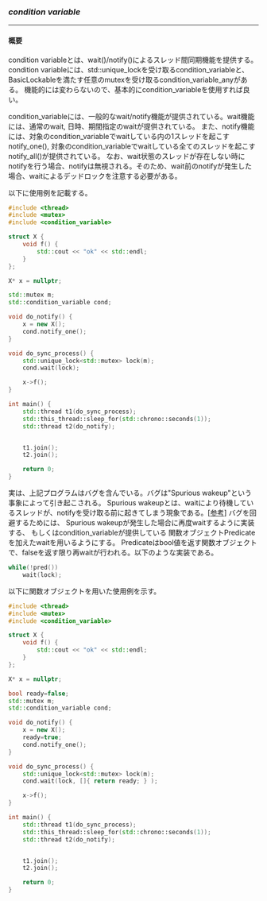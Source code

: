 ### *condition variable*
---
#### 概要
condition variableとは、wait()/notify()によるスレッド間同期機能を提供する。
condition variableには、std::unique_lockを受け取るcondition_variableと、BasicLockableを満たす任意のmutexを受け取るcondition_variable_anyがある。
機能的には変わらないので、基本的にcondition_variableを使用すれば良い。

condition_variableには、一般的なwait/notify機能が提供されている。wait機能には、通常のwait, 日時、期間指定のwaitが提供されている。
また、notify機能には、対象のcondition_variableでwaitしている内の1スレッドを起こすnotify_one(), 
対象のcondition_variableでwaitしている全てのスレッドを起こすnotify_all()が提供されている。
なお、wait状態のスレッドが存在しない時にnotifyを行う場合、notifyは無視される。そのため、wait前のnotifyが発生した場合、waitによるデッドロックを注意する必要がある。

以下に使用例を記載する。

```c++
#include <thread>
#include <mutex>
#include <condition_variable>

struct X {
    void f() {
        std::cout << "ok" << std::endl;
    }
};

X* x = nullptr;

std::mutex m;
std::condition_variable cond;

void do_notify() {
    x = new X();
    cond.notify_one();
}

void do_sync_process() {
    std::unique_lock<std::mutex> lock(m);
    cond.wait(lock);

    x->f();
}

int main() {
    std::thread t1(do_sync_process);
    std::this_thread::sleep_for(std::chrono::seconds(1));
    std::thread t2(do_notify);


    t1.join();
    t2.join();

    return 0;
}
```
実は、上記プログラムはバグを含んでいる。バグは"Spurious wakeup"という事象によって引き起こされる。
Spurious wakeupとは、waitにより待機しているスレッドが、notifyを受け取る前に起きてしまう現象である。[[参考](https://en.wikipedia.org/wiki/Spurious_wakeup)]
バグを回避するためには、 Spurious wakeupが発生した場合に再度waitするように実装する、
もしくはcondition_variableが提供している 関数オブジェクトPredicate を加えたwaitを用いるようにする。
Predicateはbool値を返す関数オブジェクトで、falseを返す限り再waitが行われる。以下のような実装である。

```c++
while(!pred())
    wait(lock);
```

以下に関数オブジェクトを用いた使用例を示す。

```c++
#include <thread>
#include <mutex>
#include <condition_variable>

struct X {
    void f() {
        std::cout << "ok" << std::endl;
    }
};

X* x = nullptr;

bool ready=false;
std::mutex m;
std::condition_variable cond;

void do_notify() {
    x = new X();
    ready=true;
    cond.notify_one();
}

void do_sync_process() {
    std::unique_lock<std::mutex> lock(m);
    cond.wait(lock, []{ return ready; } );

    x->f();
}

int main() {
    std::thread t1(do_sync_process);
    std::this_thread::sleep_for(std::chrono::seconds(1));
    std::thread t2(do_notify);


    t1.join();
    t2.join();

    return 0;
}
```
